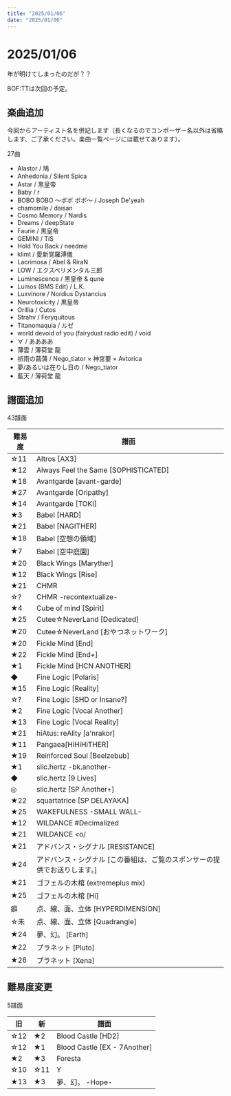 ```yaml
---
title: "2025/01/06"
date: "2025/01/06"
---
```

# 2025/01/06

年が明けてしまったのだが？？

BOF:TTは次回の予定。

## 楽曲追加

今回からアーティスト名を併記します（長くなるのでコンポーザー名以外は省略します、ご了承ください。楽曲一覧ページには載せてあります）。

27曲

- Alastor / 鳩
- Anhedonia / Silent Spica
- Astar / 黒皇帝
- Baby / r
- BOBO BOBO ～ボボ ボボ～ / Joseph De'yeah
- chamomile / daisan
- Cosmo Memory / Nardis
- Dreams / deepState
- Faurie / 黒皇帝
- GEMINI / TiS
- Hold You Back / needme
- klimt / 愛新覚羅溥儀
- Lacrimosa / Abel & RiraN
- LOW / エクスペリメンタル三郎
- Luminescence / 黒皇帝 & qune
- Lumos (BMS Edit) / L.K.
- Luxvinore / Nordius Dystancius
- Neurotoxicity / 黒皇帝
- Orillia / Cutos
- Strahv / Feryquitous
- Titanomaquia / ルゼ
- world devoid of you (fairydust radio edit) / void
- ∀ / ああああ
- 薄雲 / 薄荷堂 龍
- 祈雨の菖蒲 / Nego_tiator × 神宮要 × Avtorica
- 夢/あるいは在りし日の / Nego_tiator
- 藍天 / 薄荷堂 龍

## 譜面追加

43譜面

| 難易度 | 譜面 |
| --- | --- |
|☆11|Altros [AX3]|
|★12|Always Feel the Same [SOPHISTICATED]|
|★18|Avantgarde [avant-garde]|
|★27|Avantgarde [Oripathy]|
|★14|Avantgarde [TOKI]|
|★3|Babel [HARD]|
|★21|Babel [NAGITHER]|
|★18|Babel [空想の領域]|
|★7|Babel [空中庭園]|
|★20|Black Wings [Maryther]|
|★12|Black Wings [Rise]|
|★21|CHMR|
|☆?|CHMR -recontextualize-|
|★4|Cube of mind [Spirit]|
|★25|Cutee☆NeverLand [Dedicated]|
|★20|Cutee☆NeverLand [おやつネットワーク]|
|★20|Fickle Mind [End]|
|★22|Fickle Mind [End+]|
|★1|Fickle Mind [HCN ANOTHER]|
|◆|Fine Logic [Polaris]|
|★15|Fine Logic [Reality]|
|☆?|Fine Logic [SHD or Insane?]|
|★2|Fine Logic [Vocal Another]|
|★13|Fine Logic [Vocal Reality]|
|★21|hiAtus: reAlity [a'nrakor]|
|★11|Pangaea[HiHiHiTHER]|
|★19|Reinforced Soul [Beelzebub]|
|★1|slic.hertz -bk.another-|
|◆|slic.hertz [9 Lives]|
|◎|slic.hertz [SP Another+]|
|★22|squartatrice [SP DELAYAKA]|
|★25|WAKEFULNESS -SMALL WALL-|
|★12|WILDANCE #Decimalized|
|★21|WILDANCE <o/|
|★21|アドバンス・シグナル [RESISTANCE]|
|★24|アドバンス・シグナル [この番組は、ご覧のスポンサーの提供でお送りします。]|
|★21|ゴフェルの木棺 (extremeplus mix)|
|★25|ゴフェルの木棺 [Hi]|
|癖|点、線、面、立体 [HYPERDIMENSION]|
|☆未|点、線、面、立体 [Quadrangle]|
|★24|夢、幻。 [Earth]|
|★22|プラネット [Pluto]|
|★26|プラネット [Xena]|

## 難易度変更

5譜面

| 旧 | 新 | 譜面 |
| --- | --- | --- |
|☆12|★2|Blood Castle [HD2]|
|☆12|★1|Blood Castle [EX - 7Another]|
|★2|★3|Foresta|
|☆10|☆11|Y|
|★13|★3|夢、幻。 -Hope-|